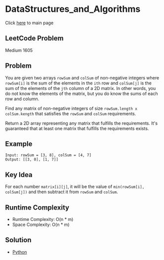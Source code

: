 # DataStructures_and_Algorithms
Click [here](../../README.md) to main page

## LeetCode Problem
Medium 1605

## Problem
You are given two arrays `rowSum` and `colSum` of non-negative integers where `rowSum[i]` is the sum of the elements in the `ith` row and `colSum[j]` is the sum of the elements of the `jth` column of a 2D matrix. In other words, you do not know the elements of the matrix, but you do know the sums of each row and column.

Find any matrix of non-negative integers of size `rowSum.length x colSum.kength` that satisfies the `rowSum` and `colSum` requirements.

Return a 2D array representing any matrix that fulfills the requirements. It's guaranteed that at least one matrix that fulfills the requirements exists.

## Example
```
Input: rowSum = [3, 8], colSum = [4, 7]
Output: [[3, 0], [1, 7]]
```

## Key Idea
For each number `matrix[i][j]`, it will be the value of `min(rowSum[i], colSum[j])` and then subtract it from `rowSum` and `colSum`.

## Runtime Complexity
- Runtime Complexity: O(n * m)
- Space Complexity: O(n * m)

## Solution
- [Python](./solution.py)
